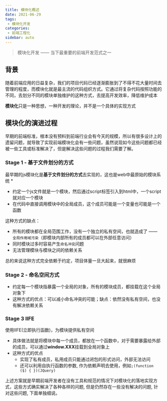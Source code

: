 ```yaml
---
title: 模块化概述
date: 2021-06-29
tags:
 - 模块化开发
categories:
 - 前端工程化
sidebar: auto
---
```


> 模块化开发 —— 当下最重要的前端开发范式之一

## 背景

随着前端应用的日益复杂，我们的项目代码已经逐渐膨胀到了不得不花大量时间去管理的程度，而模块化就是最主流的代码组织方式。它通过将复杂代码按照功能的不同，去划分不同的模块单独维护的这种方式，去提高开发效率，降低维护成本

**模块化**只是一种思想，一种开发的理论，并不是一个具体的实现方式

## 模块化的演进过程

早期的前端标准，根本没有预料到前端行业会有今天的规模，所以有很多设计上的遗留问题，就导致了实现前端模块化会有一些问题，虽然说现如今这些问题都已经被一些工具或标准解决了，但是解决这些问题的过程我们需要了解。
### Stage 1 - 基于文件划分的方式

最早期的js模块化是**基于文件划分的方式**去实现的，这也是web中最原始的模块系统
*
* 约定一个js文件就是一个模块，然后通过script标签引入到html中，一个script就对应一个模块
* 在代码中直接调用模块中的全局成员，这个成员可能是一个变量也可能是一个函数

这种方式的缺点：
* 所有的模块都在全局范围工作，没有一个独立的私有空间，也就造成了 —— `全局作用域污染`（即模块内部所有的成员都可以在外部任意访问）
* 同时模块过多时容易产生`命名冲突`问题
* 无法管理模块与模块之间的依赖关系

总的来说这种方式完全依赖于约定，项目体量一旦大起来，就很麻烦

### Stage 2 - 命名空间方式

* 约定每一个模块指暴露一个全局的对象，所有的模块成员，都挂载在这个全局对象下
* 这种方式的优点：可以减小命名冲突的可能；缺点：依然没有私有空间，也没有解决依赖关系

### Stage 3 IIFE

使用IIFE(立即执行函数)，为模块提供私有空间

* 具体做法就是将模块中每一个成员，都放在一个函数中，对于需要暴露给外部的成员，可以通过**window.XXX**挂载到全局对象上
* 这种方式的优点
    * 实现了私有成员，私用成员只能通过闭包的形式访问，外部无法访问
    * 还可以利用自执行函数的参数, 作为依赖声明去使用，例如`;(function ($) { })(JQuery)`

上述方案就是早期前端开发者在没有工具和规范的情况下对模块化的落地实现方式，这些方式确实解决了各种各样的问题, 但是仍然存在一些没有解决的问题, 针对这些问题, 下面单独细说。